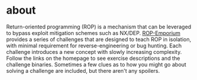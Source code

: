 # about
Return-oriented programming (ROP) is a mechanism that can be leveraged to bypass exploit mitigation schemes such as NX/DEP. 
[ROP-Emporium ](https://ropemporium.com/) provides a series of challenges that are designed to teach ROP in isolation, with minimal requirement for reverse-engineering or bug hunting. Each challenge introduces a new concept with slowly increasing complexity. 
Follow the links on the homepage to see exercise descriptions and the challenge binaries. Sometimes a few clues as to how you might go about solving a challenge are included, but there aren't any spoilers.
